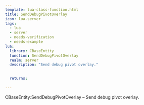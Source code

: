 ```yaml
---
template: lua-class-function.html
title: SendDebugPivotOverlay
icon: lua-server
tags:
  - lua
  - server
  - needs-verification
  - needs-example
lua:
  library: CBaseEntity
  function: SendDebugPivotOverlay
  realm: server
  description: "Send debug pivot overlay."
  
  
  returns:
    
---
```


<div class="lua__search__keywords">
CBaseEntity:SendDebugPivotOverlay &#x2013; Send debug pivot overlay.
</div>
